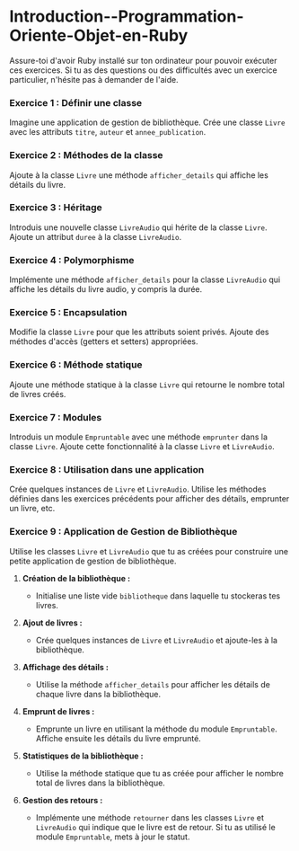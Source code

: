 # Introduction--Programmation-Oriente-Objet-en-Ruby
Assure-toi d'avoir Ruby installé sur ton ordinateur pour pouvoir exécuter ces exercices. Si tu as des questions ou des difficultés avec un exercice particulier, n'hésite pas à demander de l'aide.

### Exercice 1 : Définir une classe
Imagine une application de gestion de bibliothèque. Crée une classe `Livre` avec les attributs `titre`, `auteur` et `annee_publication`.

### Exercice 2 : Méthodes de la classe
Ajoute à la classe `Livre` une méthode `afficher_details` qui affiche les détails du livre.

### Exercice 3 : Héritage
 Introduis une nouvelle classe `LivreAudio` qui hérite de la classe `Livre`. Ajoute un attribut `duree` à la classe `LivreAudio`.

### Exercice 4 : Polymorphisme
Implémente une méthode `afficher_details` pour la classe `LivreAudio` qui affiche les détails du livre audio, y compris la durée.

### Exercice 5 : Encapsulation
Modifie la classe `Livre` pour que les attributs soient privés. Ajoute des méthodes d'accès (getters et setters) appropriées.

### Exercice 6 : Méthode statique
 Ajoute une méthode statique à la classe `Livre` qui retourne le nombre total de livres créés.

### Exercice 7 : Modules
Introduis un module `Empruntable` avec une méthode `emprunter` dans la classe `Livre`. Ajoute cette fonctionnalité à la classe `Livre` et `LivreAudio`.

### Exercice 8 : Utilisation dans une application
 Crée quelques instances de `Livre` et `LivreAudio`. Utilise les méthodes définies dans les exercices précédents pour afficher des détails, emprunter un livre, etc.

### Exercice 9 : Application de Gestion de Bibliothèque
Utilise les classes `Livre` et `LivreAudio` que tu as créées pour construire une petite application de gestion de bibliothèque.

1. **Création de la bibliothèque :**
   - Initialise une liste vide `bibliotheque` dans laquelle tu stockeras tes livres.

2. **Ajout de livres :**
   - Crée quelques instances de `Livre` et `LivreAudio` et ajoute-les à la bibliothèque.

3. **Affichage des détails :**
   - Utilise la méthode `afficher_details` pour afficher les détails de chaque livre dans la bibliothèque.

4. **Emprunt de livres :**
   - Emprunte un livre en utilisant la méthode du module `Empruntable`. Affiche ensuite les détails du livre emprunté.

5. **Statistiques de la bibliothèque :**
   - Utilise la méthode statique que tu as créée pour afficher le nombre total de livres dans la bibliothèque.

6. **Gestion des retours :**
   - Implémente une méthode `retourner` dans les classes `Livre` et `LivreAudio` qui indique que le livre est de retour. Si tu as utilisé le module `Empruntable`, mets à jour le statut.
